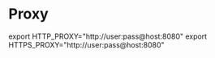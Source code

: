 
# Proxy


export HTTP_PROXY="http://user:pass@host:8080"
export HTTPS_PROXY="http://user:pass@host:8080"
